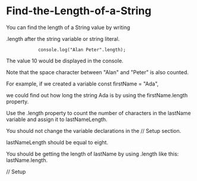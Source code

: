 # Find-the-Length-of-a-String

You can find the length of a String value by writing 

.length after the string variable or string literal.

                console.log("Alan Peter".length);
                
The value 10 would be displayed in the console.

Note that the space character between "Alan" and "Peter" is also counted.

For example, if we created a variable const firstName = "Ada", 

we could find out how long the string Ada is by using the firstName.length property.

Use the .length property to count the number of characters in the lastName variable and assign it to lastNameLength.

You should not change the variable declarations in the // Setup section.

lastNameLength should be equal to eight.

You should be getting the length of lastName by using .length like this: lastName.length.

// Setup
